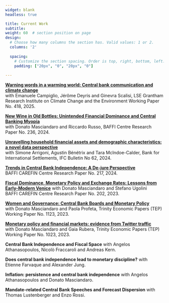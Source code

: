 ```yaml
---
widget: blank
headless: true

title: Current Work
subtitle:
weight: 60  # section position on page
design:
  # Choose how many columns the section has. Valid values: 1 or 2.
  columns: '2'
  
  spacing:
    # Customize the section spacing. Order is top, right, bottom, left.
    padding: ["20px", "0", "20px", "0"]  
  
---
```


**[Warning words in a warming world: Central bank communication and climate change](publication/_cbspeeches)**  
with Emanuele Campiglio, Jérôme Deyris and Ginevra Scalisi, LSE Grantham Research Institute on Climate Change and the Environment Working Paper No. 418, 2025.

**[New Wine in Old Bottles: Unintended Financial Dominance and Central Banking Myopia](https://papers.ssrn.com/sol3/papers.cfm?abstract_id=5053363)**  
with Donato Masciandaro and Riccardo Russo, BAFFI Centre Research Paper No. 236, 2024.

**[Unravelling household financial assets and demographic characteristics: a novel data perspective](publication/_hfcs_shs)**  
with Simone Arrigoni, Agustin Bénétrix and Tara McIndoe-Calder, Bank for International Settlements, IFC Bulletin No 62, 2024.

**[Trends in Central Bank Independence: A De-jure Perspective](publication/_cbi_trends)**  
BAFFI CAREFIN Centre Research Paper No. 217, 2024.

**[Fiscal Dominance, Monetary Policy and Exchange Rates: Lessons from Early-Modern Venice](publication/_venice)**
with Donato Masciandaro and Stefano Ugolini  
BAFFI CAREFIN Centre Research Paper No. 202, 2023.

**[Women and Governance: Central Bank Boards and Monetary Policy](publication/_aler)**  
with Donato Masciandaro and Paola Profeta, Trinity Economic Papers (TEP) Working Paper No. 1123, 2023.

**[Monetary policy and financial markets: evidence from Twitter traffic](publication/_twitter_monpol)**  
with Donato Masciandaro and Gaia Rubera, Trinity Economic Papers (TEP) Working Paper No. 1023, 2023.

**Central Bank Independence and Fiscal Space**
with Angelos Athanasopoulos, Nicolò Fraccaroli and Andreas Kern.

**Does central bank independence lead to monetary discipline?** with Etienne Farvaque and Alexander Jung.

**Inflation: persistence and central bank independence**
with Angelos Athanasopoulos and Donato Masciandaro.

**Mandate-related Central Bank Speeches and Forecast Dispersion**
with Thomas Lustenberger and Enzo Rossi.
